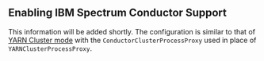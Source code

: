 ## Enabling IBM Spectrum Conductor Support
This information will be added shortly.  The configuration is similar to that of 
[YARN Cluster mode](getting-started-cluster-mode.md) with the `ConductorClusterProcessProxy`
used in place of `YARNClusterProcessProxy`.

